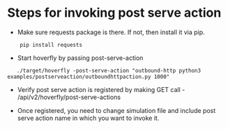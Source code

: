 # Steps for invoking post serve action

- Make sure requests package is there. If not, then install it via pip. 
```shell
    pip install requests
```
- Start hoverfly by passing post-serve-action
 ```shell
    ./target/hoverfly -post-serve-action "outbound-http python3 examples/postserveaction/outboundhttpaction.py 1000"
```
- Verify post serve action is registered by making GET call - <host>/api/v2/hoverfly/post-serve-actions

- Once registered, you need to change simulation file and include post serve action name in which you want to invoke it.